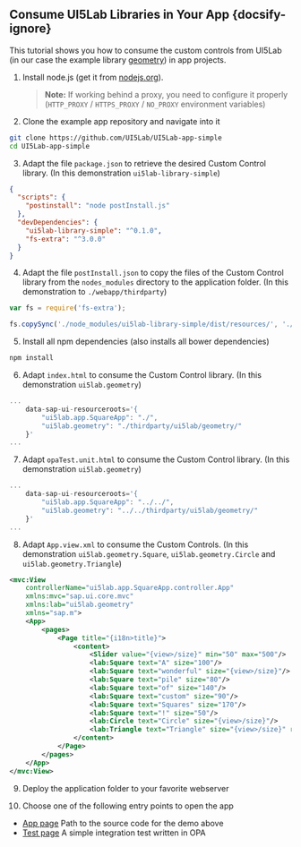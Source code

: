 ## Consume UI5Lab Libraries in Your App {docsify-ignore}

This tutorial shows you how to consume the custom controls from UI5Lab (in our case the example library [geometry](https://github.com/UI5Lab/UI5Lab-library-simple)) in app projects.

1. Install node.js (get it from [nodejs.org](http://nodejs.org/)).

	> **Note:** If working behind a proxy, you need to configure it properly (`HTTP_PROXY` / `HTTPS_PROXY` / `NO_PROXY` environment variables)

2. Clone the example app repository and navigate into it

```bash
git clone https://github.com/UI5Lab/UI5Lab-app-simple
cd UI5Lab-app-simple
```

3. Adapt the file `package.json` to retrieve the desired Custom Control library.
(In this demonstration `ui5lab-library-simple`)

```json
{
  "scripts": {
    "postinstall": "node postInstall.js"
  },
  "devDependencies": {
    "ui5lab-library-simple": "^0.1.0",
    "fs-extra": "^3.0.0"
  }
}
```

4. Adapt the file `postInstall.json` to copy the files of the Custom Control library from the `nodes_modules` directory to the application folder.
(In this demonstration to `./webapp/thirdparty`)

```javascript
var fs = require('fs-extra');

fs.copySync('./node_modules/ui5lab-library-simple/dist/resources/', './webapp/thirdparty');
```

5. Install all npm dependencies (also installs all bower dependencies)

```bash
npm install
```

6. Adapt `index.html` to consume the Custom Control library.
(In this demonstration `ui5lab.geometry`)

```javascript
...
    data-sap-ui-resourceroots='{
        "ui5lab.app.SquareApp": "./",
        "ui5lab.geometry": "./thirdparty/ui5lab/geometry/"
    }'
...
```

7. Adapt `opaTest.unit.html` to consume the Custom Control library.
(In this demonstration `ui5lab.geometry`)

```javascript
...
    data-sap-ui-resourceroots='{
        "ui5lab.app.SquareApp": "../../",
        "ui5lab.geometry": "../../thirdparty/ui5lab/geometry/"
    }'
...
```

8. Adapt `App.view.xml` to consume the Custom Controls.
(In this demonstration `ui5lab.geometry.Square`, `ui5lab.geometry.Circle` and `ui5lab.geometry.Triangle`)

```xml
<mvc:View
    controllerName="ui5lab.app.SquareApp.controller.App"
    xmlns:mvc="sap.ui.core.mvc"
    xmlns:lab="ui5lab.geometry"
    xmlns="sap.m">
    <App>
        <pages>
            <Page title="{i18n>title}">
                <content>
                    <Slider value="{view>/size}" min="50" max="500"/>
                    <lab:Square text="A" size="100"/>
                    <lab:Square text="wonderful" size="{view>/size}"/>
                    <lab:Square text="pile" size="80"/>
                    <lab:Square text="of" size="140"/>
                    <lab:Square text="custom" size="90"/>
                    <lab:Square text="Squares" size="170"/>
                    <lab:Square text="!" size="50"/>
                    <lab:Circle text="Circle" size="{view>/size}"/>
                    <lab:Triangle text="Triangle" size="{view>/size}" rotation="{= ${view>/size} / 2 - 100}"/>
                </content>
            </Page>
        </pages>
    </App>
</mvc:View>
```

9. Deploy the application folder to your favorite webserver

10. Choose one of the following entry points to open the app

 * [App page](webapp/index.html) Path to the source code for the demo above
 * [Test page](webapp/test/integration/opaTests.qunit.html) A simple integration test written in OPA
